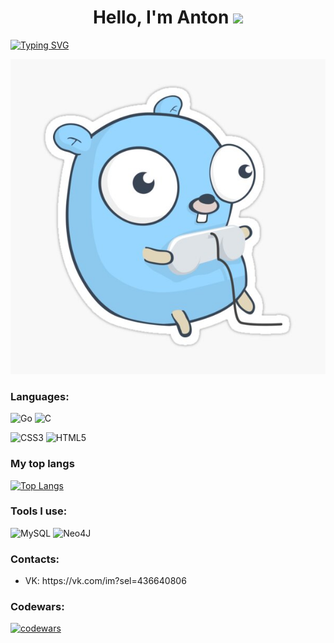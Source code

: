 <h1 align="center">Hello, I'm Anton
    <img src="https://github.com/blackcater/blackcater/raw/main/images/Hi.gif" height="32"/>
</h1>

[![Typing SVG](https://readme-typing-svg.herokuapp.com?color=%2336BCF7&lines=Golang+developer)](https://git.io/typing-svg)

<p></p>

<img src="gopher.jpg"/>

<h3>Languages:</h3>

![Go](https://img.shields.io/badge/go-%2300ADD8.svg?style=for-the-badge&logo=go&logoColor=white)
![C](https://img.shields.io/badge/c-%2300599C.svg?style=for-the-badge&logo=c&logoColor=white)

![CSS3](https://img.shields.io/badge/css3-%231572B6.svg?style=for-the-badge&logo=css3&logoColor=white)
![HTML5](https://img.shields.io/badge/html5-%23E34F26.svg?style=for-the-badge&logo=html5&logoColor=white)

<h3>My top langs</h3>

[![Top Langs](https://github-readme-stats.vercel.app/api/top-langs/?username=ToshaRotten&layout=compact)](https://github.com/ToshaRotten/github-readme-stats)



<h3>Tools I use:</h3>

![MySQL](https://img.shields.io/badge/mysql-%2300f.svg?style=for-the-badge&logo=mysql&logoColor=white)
![Neo4J](https://img.shields.io/badge/Neo4j-008CC1?style=for-the-badge&logo=neo4j&logoColor=white)

<h3>Contacts:</h3>
<ul>
    <li>VK: https://vk.com/im?sel=436640806</li>
</ul>

<h3>Codewars:</h3>

[![codewars](https://www.codewars.com/users/ToshaRotten/badges/large)](https://www.codewars.com/users/ToshaRotten)   